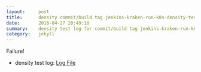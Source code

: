 ```yaml
---
layout:     post
title:      density commit/build tag jenkins-kraken-run-k8s-density-tests-62-3
date:       2016-04-27 20:49:18
summary:    density test log for commit/build tag jenkins-kraken-run-k8s-density-tests-62-3.
category:   jekyll
---
```


Failure!

- density test log: [Log File](http://s3-us-west-2.amazonaws.com/kraken-e2e-logs/density/jenkins-kraken-run-k8s-density-tests-62-3.log)
